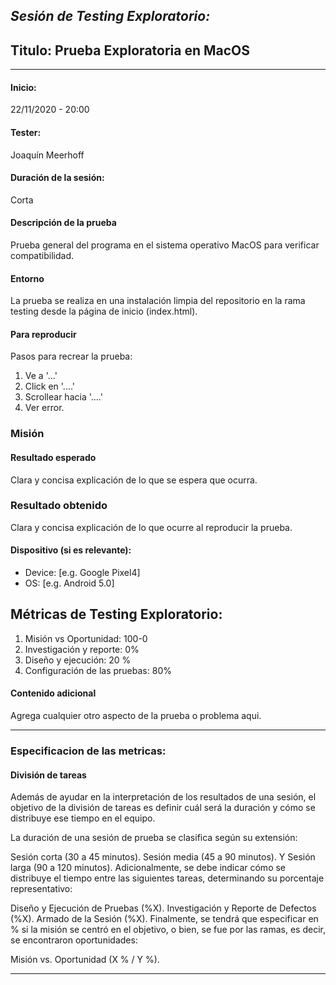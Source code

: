 *Sesión de Testing Exploratorio:*
---
## Titulo: Prueba Exploratoria en MacOS
---


#### Inicio: 
22/11/2020 - 20:00 

####  Tester: 
Joaquín Meerhoff

#### Duración de la sesión:
Corta

#### Descripción de la prueba
Prueba general del programa en el sistema operativo MacOS para verificar compatibilidad.

#### Entorno
La prueba se realiza en una instalación limpia del repositorio en la rama testing desde la página de inicio (index.html).

#### Para reproducir
Pasos para recrear la prueba:
1. Ve a '...'
2. Click en '....'
3. Scrollear hacia '....'
4. Ver error.

### Misión
#### Resultado esperado
Clara y concisa explicación de lo que se espera que ocurra.

### Resultado obtenido
Clara y concisa explicación de lo que ocurre al reproducir la prueba.


#### Dispositivo (si es relevante):
 - Device: [e.g. Google Pixel4]
 - OS: [e.g. Android 5.0]

## Métricas de Testing Exploratorio:
1. Misión vs Oportunidad: 100-0
2. Investigación y reporte: 0%
3. Diseño y ejecución: 20 %
4. Configuración de las pruebas: 80%

#### Contenido adicional
Agrega cualquier otro aspecto de la prueba o problema aqui.

---

### Especificacion de las metricas:

#### División de tareas
Además de ayudar en la interpretación de los resultados de una sesión, el objetivo de la división de tareas es definir cuál será la duración y cómo se distribuye ese tiempo en el equipo.

La duración de una sesión de prueba se clasifica según su extensión:

Sesión corta (30 a 45 minutos).
Sesión media (45 a 90 minutos).
Y Sesión larga (90 a 120 minutos).
Adicionalmente, se debe indicar cómo se distribuye el tiempo entre las siguientes tareas, determinando su porcentaje representativo:

Diseño y Ejecución de Pruebas (%X).
Investigación y Reporte de Defectos (%X).
Armado de la Sesión (%X).
Finalmente, se tendrá que especificar en % si la misión se centró en el objetivo, o bien, se fue por las ramas, es decir, se encontraron oportunidades:

Misión vs. Oportunidad (X % / Y %).
****